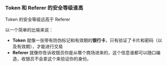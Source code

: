 ### Token 和 Referer 的安全等级谁高

Token 的安全等级远高于 Referer

以一个简单的比喻来说：

- **Token** 就像一张带有防伪标记和有效期的**银行卡**，只有验证了卡片和密码（以及有效期），才能进行交易
- **Referer** 就像你告诉收银员你是从哪个商场进来的，这个信息谁都可以随口编造，收银员不会拿这个来验证你的身份。

